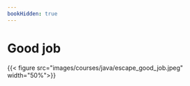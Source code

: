 ```yaml
---
bookHidden: true
---
```


# Good job

{{< figure src="images/courses/java/escape_good_job.jpeg" width="50%">}}
